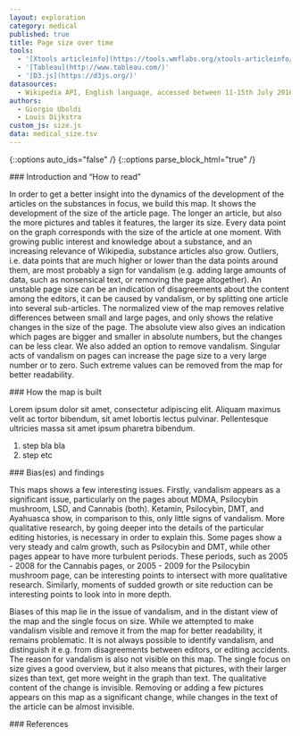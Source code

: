 ```yaml
---
layout: exploration
category: medical
published: true
title: Page size over time
tools:
  - '[Xtools articleinfo](https://tools.wmflabs.org/xtools-articleinfo/)'
  - '[Tableau](http://www.tableau.com/)'
  - '[D3.js](https://d3js.org/)'
datasources:
  - Wikipedia API, English language, accessed between 11-15th July 2016
authors:
  - Giorgio Uboldi
  - Louis Dijkstra
custom_js: size.js
data: medical_size.tsv
---
```

{::options auto_ids="false" /}
{::options parse_block_html="true" /}
<div class="intro">
### Introduction and “How to read”

In order to get a better insight into the dynamics of the development of the articles on the substances in focus, we build this map. It shows the development of the size of the article page. The longer an article, but also the more pictures and tables it features, the larger its size. Every data point on the graph corresponds with the size of the article at one moment. With growing public interest and knowledge about a substance, and an increasing relevance of Wikipedia, substance articles also grow. Outliers, i.e. data points that are much higher or lower than the data points around them, are most probably a sign for vandalism (e.g. adding large amounts of data, such as nonsensical text, or removing the page altogether). An unstable page size can be an indication of disagreements about the content among the editors, it can be caused by vandalism, or by splitting one article into several sub-articles.
The normalized view of the map removes relative differences between small and large pages, and only shows the relative changes in the size of the page. The absolute view also gives an indication which pages are bigger and smaller in absolute numbers, but the changes can be less clear. We also added an option to remove vandalism. Singular acts of vandalism on pages can increase the page size to a very large number or to zero. Such extreme values can be removed from the map for better readability.

</div>

<div class="protocol">
### How the map is built

Lorem ipsum dolor sit amet, consectetur adipiscing elit. Aliquam maximus velit ac tortor bibendum, sit amet lobortis lectus pulvinar. Pellentesque ultricies massa sit amet ipsum pharetra bibendum.

1. step bla bla
2. step etc

</div>

<div class="findings">
### Bias(es) and findings

This maps shows a few interesting issues. Firstly, vandalism appears as a significant issue, particularly on the pages about MDMA, Psilocybin mushroom, LSD, and Cannabis (both). Ketamin, Psilocybin, DMT, and Ayahuasca show, in comparison to this, only little signs of vandalism. More qualitative research, by going deeper into the details of the particular editing histories, is necessary in order to explain this. Some pages show a very steady and calm growth, such as Psilocybin and DMT, while other pages appear to have more turbulent periods. These periods, such as 2005 - 2008 for the Cannabis pages, or 2005 - 2009 for the Psilocybin mushroom page, can be interesting points to intersect with more qualitative research. Similarly, moments of sudded growth or site reduction can be interesting points to look into in more depth.

Biases of this map lie in the issue of vandalism, and in the distant view of the map and the single focus on size. While we attempted to make vandalism visible and remove it from the map for better readability, it remains problematic. It is not always possible to identify vandalism, and distinguish it e.g. from disagreements between editors, or editing accidents. The reason for vandalism is also not visible on this map. The single focus on size gives a good overview, but it also means that pictures, with their larger sizes than text, get more weight in the graph than text. The qualitative content of the change is invisible. Removing or adding a few pictures appears on this map as a significant change, while changes in the text of the article can be almost invisible.
</div>

<div class="references">
### References

[^1]: And here is the definition.
</div>
